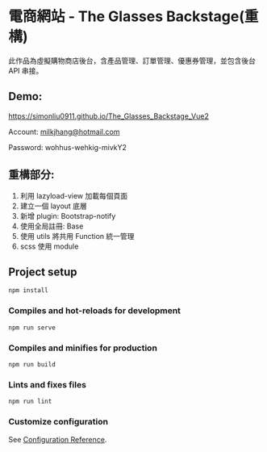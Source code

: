 # 電商網站 - The Glasses Backstage(重構)

此作品為虛擬購物商店後台，含產品管理、訂單管理、優惠券管理，並包含後台 API 串接。

## Demo:

https://simonliu0911.github.io/The_Glasses_Backstage_Vue2

Account: milkjhang@hotmail.com

Password: wohhus-wehkig-mivkY2

## 重構部分:

1. 利用 lazyload-view 加載每個頁面
2. 建立一個 layout 底層
3. 新增 plugin: Bootstrap-notify
4. 使用全局註冊: Base
5. 使用 utils 將共用 Function 統一管理
6. scss 使用 module

## Project setup

```
npm install
```

### Compiles and hot-reloads for development

```
npm run serve
```

### Compiles and minifies for production

```
npm run build
```

### Lints and fixes files

```
npm run lint
```

### Customize configuration

See [Configuration Reference](https://cli.vuejs.org/config/).
